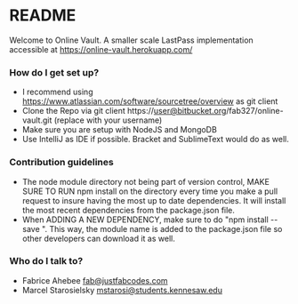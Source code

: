 # README #

Welcome to Online Vault. A smaller scale LastPass implementation accessible at https://online-vault.herokuapp.com/

### How do I get set up? ###

* I recommend using https://www.atlassian.com/software/sourcetree/overview as git client
* Clone the Repo via git client https://user@bitbucket.org/fab327/online-vault.git (replace with your username)
* Make sure you are setup with NodeJS and MongoDB
* Use IntelliJ as IDE if possible. Bracket and SublimeText would do as well.

### Contribution guidelines ###

* The node module directory not being part of version control, MAKE SURE TO RUN npm install on the directory every time you make a pull request to insure having the most up to date dependencies. It will install the most recent dependencies from the package.json file.
* When ADDING A NEW DEPENDENCY, make sure to do "npm install --save <nameOfModule>". This way, the module name is added to the package.json file so other developers can download it as well.

### Who do I talk to? ###

* Fabrice Ahebee fab@justfabcodes.com
* Marcel Starosielsky mstarosi@students.kennesaw.edu
